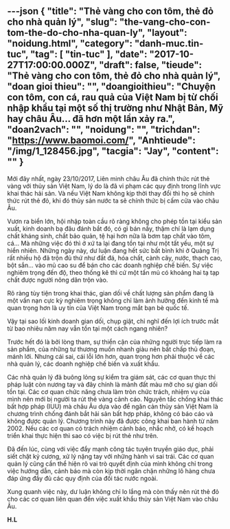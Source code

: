 ---json
{
    "title": "Thẻ vàng cho con tôm, thẻ đỏ cho nhà quản lý",
    "slug": "the-vang-cho-con-tom-the-do-cho-nha-quan-ly",
    "layout": "noidung.html",
    "category": "danh-muc.tin-tuc",
    "tag": [
        "tin-tuc"
    ],
    "date": "2017-10-27T17:00:00.000Z",
    "draft": false,
    "tieude": "Thẻ vàng cho con tôm, thẻ đỏ cho nhà quản lý",
    "doan gioi thieu": "",
    "doangioithieu": "Chuyện con tôm, con cá, rau quả của Việt Nam bị từ chối nhập khẩu tại một số thị trường như Nhật Bản, Mỹ hay châu Âu... đã hơn một lần xảy ra.",
    "doan2vach": "",
    "noidung": "",
    "trichdan": "https://www.baomoi.com/",
    "Anhtieude": "/img/1_128456.jpg",
    "tacgia": "Jay",
    "__content__": ""
}
---
<p><span style="font-size:14px">Mới đ&acirc;y nhất, ng&agrave;y 23/10/2017, Li&ecirc;n minh ch&acirc;u &Acirc;u đ&atilde; ch&iacute;nh thức r&uacute;t thẻ v&agrave;ng với thủy sản Việt Nam, l&yacute; do l&agrave; đ&atilde; vi phạm c&aacute;c quy định trong lĩnh vực khai th&aacute;c hải sản. V&agrave; nếu Việt Nam kh&ocirc;ng kịp thời thay đổi th&igrave; họ sẽ ch&iacute;nh thức r&uacute;t thẻ đỏ, khi đ&oacute; thủy sản nước ta sẽ ch&iacute;nh thức bị cấm cửa v&agrave;o ch&acirc;u &Acirc;u.</span></p>

<p><span style="font-size:14px">Vươn ra biển lớn, hội nhập to&agrave;n cầu r&otilde; r&agrave;ng kh&ocirc;ng cho ph&eacute;p tồn tại kiểu sản xuất, kinh doanh bạ đ&acirc;u đ&aacute;nh bắt đ&oacute;, c&oacute; g&igrave; b&aacute;n nấy, thậm ch&iacute; l&agrave; lạm dụng chất kh&aacute;ng sinh, chất bảo quản, tệ hại hơn nữa l&agrave; bơm tạp chất v&agrave;o t&ocirc;m, c&aacute;... M&agrave; những việc đ&oacute; th&igrave; ở xứ ta lại đang tồn tại như một tất yếu, một sự hiển nhi&ecirc;n. Những ng&agrave;y n&agrave;y, dư luận đang hết sức bất b&igrave;nh khi ở Quảng Trị rất nhiều hộ đ&atilde; trộn đủ thứ như đất đ&aacute;, h&oacute;a chất, c&agrave;nh c&acirc;y, nước, thạch cao, bột sắn... v&agrave;o mủ cao su để b&aacute;n cho c&aacute;c doanh nghiệp chế biến. Sự việc nghi&ecirc;m trọng đến độ, theo thống k&ecirc; th&igrave; cứ một tấn mủ c&oacute; khoảng hai tạ tạp chất được người n&ocirc;ng d&acirc;n trộn v&agrave;o.</span></p>

<p><span style="font-size:14px">R&otilde; r&agrave;ng t&ugrave;y tiện trong khai th&aacute;c, gian dối về chất lượng sản phẩm đang l&agrave; một vấn nạn cực kỳ nghi&ecirc;m trọng kh&ocirc;ng chỉ l&agrave;m ảnh hưởng đến kinh tế m&agrave; quan trọng hơn l&agrave; uy t&iacute;n của Việt Nam trong mắt bạn b&egrave; quốc tế.</span></p>

<p><span style="font-size:14px">Vậy tại sao lối kinh doanh gian dối, chụp giật, chỉ nghĩ đến lợi &iacute;ch trước mắt từ bao nhi&ecirc;u năm nay vẫn tồn tại một c&aacute;ch ngang nhi&ecirc;n?</span></p>

<p><span style="font-size:14px">Trước hết đ&oacute; l&agrave; bởi l&ograve;ng tham, sự thiển cận của những người trực tiếp l&agrave;m ra sản phẩm, của những tư thương muốn nhanh gi&agrave;u n&ecirc;n bất chấp thủ đoạn, m&aacute;nh lới. Nhưng c&aacute;i sai, c&aacute;i lỗi lớn hơn, quan trọng hơn phải thuộc về c&aacute;c nh&agrave; quản l&yacute;, c&aacute;c doanh nghiệp chế biến v&agrave; xuất khẩu.</span></p>

<p><span style="font-size:14px">C&aacute;c nh&agrave; quản l&yacute; đ&atilde; bu&ocirc;ng lỏng sự kiểm tra gi&aacute;m s&aacute;t, c&aacute;c cơ quan thực thi ph&aacute;p luật c&ograve;n nương tay v&agrave; đ&acirc;y ch&iacute;nh l&agrave; mảnh đất m&agrave;u mỡ cho sự gian dối tồn tại. C&aacute;c cơ quan chức năng chưa l&agrave;m tr&ograve;n chức tr&aacute;ch, nhiệm vụ của m&igrave;nh n&ecirc;n mới bị người ta r&uacute;t thẻ v&agrave;ng cảnh c&aacute;o. Nguy&ecirc;n tắc chống khai th&aacute;c bất hợp ph&aacute;p (IUU) m&agrave; ch&acirc;u &Acirc;u dựa v&agrave;o để ngăn cản thủy sản Việt Nam l&agrave; chương tr&igrave;nh chống đ&aacute;nh bắt hải sản bất hợp ph&aacute;p, kh&ocirc;ng c&oacute; b&aacute;o c&aacute;o v&agrave; kh&ocirc;ng được quản l&yacute;. Chương tr&igrave;nh n&agrave;y đ&atilde; được c&ocirc;ng khai ban h&agrave;nh từ năm 2002. Nếu c&aacute;c cơ quan c&oacute; tr&aacute;ch nhiệm cảnh b&aacute;o, nhắc nhở, c&oacute; kế hoạch triển khai thực hiện th&igrave; sao c&oacute; việc bị r&uacute;t thẻ như tr&ecirc;n.</span></p>

<p><span style="font-size:14px">Đ&atilde; đến l&uacute;c, c&ugrave;ng với việc đẩy mạnh c&ocirc;ng t&aacute;c tuy&ecirc;n truyền gi&aacute;o dục, phải siết chặt kỷ cương, xử l&yacute; nặng tay với những h&agrave;nh vi sai tr&aacute;i. C&aacute;c cơ quan quản l&yacute; cũng cần thể hiện r&otilde; vai tr&ograve; quyết định của m&igrave;nh kh&ocirc;ng chỉ trong việc hướng dẫn, cảnh b&aacute;o m&agrave; c&ograve;n kịp thời ngăn chặn những l&ocirc; h&agrave;ng chưa đ&aacute;p ứng đầy đủ c&aacute;c quy định của đối t&aacute;c nước ngo&agrave;i.</span></p>

<p><span style="font-size:14px">Xung quanh việc n&agrave;y, dư luận kh&ocirc;ng chỉ lo lắng m&agrave; c&ograve;n thấy n&ecirc;n r&uacute;t thẻ đỏ cho c&aacute;c cơ quan li&ecirc;n quan đến việc xuất khẩu thủy sản Việt Nam v&agrave;o ch&acirc;u &Acirc;u.</span></p>

<p><span style="font-size:14px"><strong>H.L</strong></span></p>
